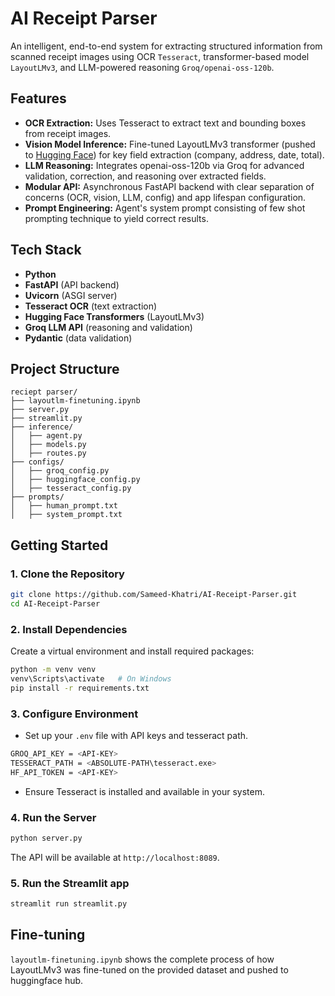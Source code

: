 # AI Receipt Parser

An intelligent, end-to-end system for extracting structured information from scanned receipt images using OCR `Tesseract`, transformer-based model `LayoutLMv3`, and LLM-powered reasoning `Groq/openai-oss-120b`.

## Features

- **OCR Extraction:** Uses Tesseract to extract text and bounding boxes from receipt images.
- **Vision Model Inference:** Fine-tuned LayoutLMv3 transformer (pushed to [Hugging Face](https://huggingface.co/Sameed1/smdk-layoutlmv3-receipts)) for key field extraction (company, address, date, total).
- **LLM Reasoning:** Integrates openai-oss-120b via Groq for advanced validation, correction, and reasoning over extracted fields.
- **Modular API:** Asynchronous FastAPI backend with clear separation of concerns (OCR, vision, LLM, config) and app lifespan configuration.
- **Prompt Engineering:** Agent's system prompt consisting of few shot prompting technique to yield correct results.

## Tech Stack

- **Python**
- **FastAPI** (API backend)
- **Uvicorn** (ASGI server)
- **Tesseract OCR** (text extraction)
- **Hugging Face Transformers** (LayoutLMv3)
- **Groq LLM API** (reasoning and validation)
- **Pydantic** (data validation)

## Project Structure

```
reciept parser/
├── layoutlm-finetuning.ipynb
├── server.py
├── streamlit.py
├── inference/
│   ├── agent.py
│   ├── models.py
│   ├── routes.py
├── configs/
│   ├── groq_config.py
│   ├── huggingface_config.py
│   ├── tesseract_config.py
├── prompts/
│   ├── human_prompt.txt
│   ├── system_prompt.txt
```

## Getting Started

### 1. Clone the Repository

```sh
git clone https://github.com/Sameed-Khatri/AI-Receipt-Parser.git
cd AI-Receipt-Parser
```

### 2. Install Dependencies

Create a virtual environment and install required packages:

```sh
python -m venv venv
venv\Scripts\activate   # On Windows
pip install -r requirements.txt
```

### 3. Configure Environment

- Set up your `.env` file with API keys and tesseract path.
```sh
GROQ_API_KEY = <API-KEY>
TESSERACT_PATH = <ABSOLUTE-PATH\tesseract.exe>
HF_API_TOKEN = <API-KEY>
```
- Ensure Tesseract is installed and available in your system.

### 4. Run the Server

```sh
python server.py
```

The API will be available at `http://localhost:8089`.

### 5. Run the Streamlit app

```sh
streamlit run streamlit.py
```

## Fine-tuning
`layoutlm-finetuning.ipynb` shows the complete process of how LayoutLMv3 was fine-tuned on the provided dataset and pushed to huggingface hub.